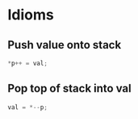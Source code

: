 # Idioms

## Push value onto stack

```c
*p++ = val;
```

## Pop top of stack into val

```c
val = *--p;
```
